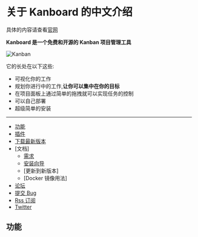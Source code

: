 # 关于 Kanboard 的中文介绍

具体的内容请查看[官网](https://kanboard.org/)

**Kanboard 是一个免费和开源的 Kanban 项目管理工具**

![Kanban](https://kanboard.org/assets/img/board.png)

它的长处在以下这些:

- 可视化你的工作
- 规划你进行中的工作,**让你可以集中在你的目标**
- 在项目面板上通过简单的拖拽就可以实现任务的控制
- 可以自己部署
- 超级简单的安装

---

* [功能]()
* [插件]()
* [下载最新版本]()
* [文档]
    * [需求]()
    * [安装向导]()
    * [更新到新版本]
    * [Docker 镜像用法]
* [论坛]()
* [提交 Bug]()
* [Rss 订阅]()
* [Twitter]()

## 功能
